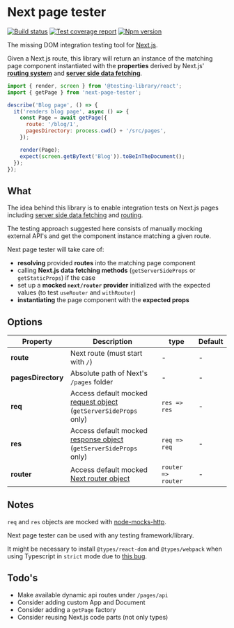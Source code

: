 # Next page tester

[![Build status][ci-badge]][ci]
[![Test coverage report][coveralls-badge]][coveralls]
[![Npm version][npm-badge]][npm]

The missing DOM integration testing tool for [Next.js][next-github].

Given a Next.js route, this library will return an instance of the matching page component instantiated with the **properties** derived by Next.js' [**routing system**][next-docs-routing] and [**server side data fetching**][next-docs-data-fetching].

```js
import { render, screen } from '@testing-library/react';
import { getPage } from 'next-page-tester';

describe('Blog page', () => {
  it('renders blog page', async () => {
    const Page = await getPage({
      route: '/blog/1',
      pagesDirectory: process.cwd() + '/src/pages',
    });

    render(Page);
    expect(screen.getByText('Blog')).toBeInTheDocument();
  });
});
```

## What

The idea behind this library is to enable integration tests on Next.js pages including [server side data fetching][next-docs-data-fetching] and [routing][next-docs-routing].

The testing approach suggested here consists of manually mocking external API's and get the component instance matching a given route.

Next page tester will take care of:

- **resolving** provided **routes** into the matching page component
- calling **Next.js data fetching methods** (`getServerSideProps` or `getStaticProps`) if the case
- set up a **mocked `next/router` provider** initialized with the expected values (to test `useRouter` and `withRouter`)
- **instantiating** the page component with the **expected props**

## Options

| Property           | Description                                                                      | type               | Default |
| ------------------ | -------------------------------------------------------------------------------- | ------------------ | ------- |
| **route**          | Next route (must start with `/`)                                                 | -                  | -       |
| **pagesDirectory** | Absolute path of Next's `/pages` folder                                          | -                  | -       |
| **req**            | Access default mocked [request object][req-docs]<br>(`getServerSideProps` only)  | `res => res`       | -       |
| **res**            | Access default mocked [response object][res-docs]<br>(`getServerSideProps` only) | `req => req`       | -       |
| **router**         | Access default mocked [Next router object][next-docs-router]                     | `router => router` | -       |

## Notes

`req` and `res` objects are mocked with [node-mocks-http][node-mocks-http].

Next page tester can be used with any testing framework/library.

It might be necessary to install `@types/react-dom` and `@types/webpack` when using Typescript in `strict` mode due to [this bug][next-gh-strict-bug].

## Todo's

- Make available dynamic api routes under `/pages/api`
- Consider adding custom App and Document
- Consider adding a `getPage` factory
- Consider reusing Next.js code parts (not only types)

[ci]: https://travis-ci.com/toomuchdesign/next-page-tester
[ci-badge]: https://travis-ci.com/toomuchdesign/next-page-tester.svg?branch=master
[npm]: https://www.npmjs.com/package/next-page-tester
[npm-badge]: https://img.shields.io/npm/v/next-page-tester.svg
[coveralls-badge]: https://coveralls.io/repos/github/toomuchdesign/next-page-tester/badge.svg?branch=master
[coveralls]: https://coveralls.io/github/toomuchdesign/next-page-tester?branch=master
[next-github]: https://nextjs.org/
[req-docs]: https://nodejs.org/api/http.html#http_class_http_clientrequest
[res-docs]: https://nodejs.org/api/http.html#http_class_http_serverresponse
[node-mocks-http]: https://www.npmjs.com/package/node-mocks-http
[next-docs-routing]: https://nextjs.org/docs/routing/introduction
[next-docs-data-fetching]: https://nextjs.org/docs/basic-features/data-fetching
[next-docs-router]: https://nextjs.org/docs/api-reference/next/router
[next-gh-strict-bug]: https://github.com/vercel/next.js/issues/16219
